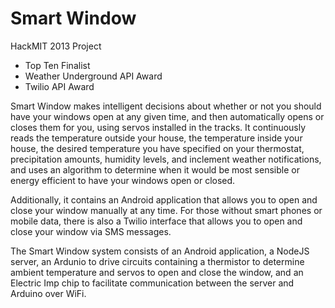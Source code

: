 Smart Window
====================

HackMIT 2013 Project
- Top Ten Finalist
- Weather Underground API Award
- Twilio API Award

Smart Window makes intelligent decisions about whether or not you should have your windows open at any given time, and then automatically opens or closes them for you, using servos installed in the tracks. It continuously reads the temperature outside your house, the temperature inside your house, the desired temperature you have specified on your thermostat, precipitation amounts, humidity levels, and inclement weather notifications, and uses an algorithm to determine when it would be most sensible or energy efficient to have your windows open or closed. 

Additionally, it contains an Android application that allows you to open and close your window manually at any time. For those without smart phones or mobile data, there is also a Twilio interface that allows you to open and close your window via SMS messages. 

The Smart Window system consists of an Android application, a NodeJS server, an Ardunio to drive circuits containing a thermistor to determine ambient temperature and servos to open and close the window, and an Electric Imp chip to facilitate communication between the server and Arduino over WiFi. 
